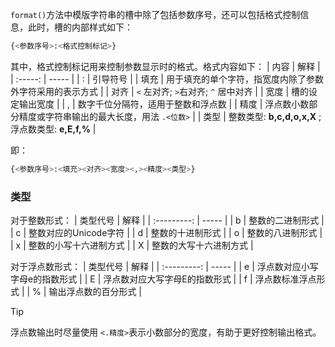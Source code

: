 `format()`方法中模版字符串的槽中除了包括参数序号，还可以包括格式控制信息，此时，槽的内部样式如下：
```python
{<参数序号>:<格式控制标记>}
```
其中，格式控制标记用来控制参数显示时的格式。格式内容如下：
| 内容    | 解释 |
| :-----: | ----- |
| : | 引导符号 |
| 填充 | 用于填充的单个字符，指宽度内除了参数外字符采用的表示方式 |
| 对齐 | `<` 左对齐; `>`右对齐; `^` 居中对齐 |
| 宽度 | 槽的设定输出宽度 |
| , | 数字千位分隔符，适用于整数和浮点数 |
| 精度 | 浮点数小数部分精度或字符串输出的最大长度，用法 `.<位数>` |
| 类型 | 整数类型: **b,c,d,o,x,X** ;  浮点数类型: **e,E,f,%** |

即：
```python
{<参数序号>:<填充><对齐><宽度><,><精度><类型>}
```

### 类型
对于整数形式：
| 类型代号 | 解释 |
| :---------: | ----- |
| b | 整数的二进制形式 |
| c | 整数对应的Unicode字符 |
| d | 整数的十进制形式 |
| o | 整数的八进制形式 |
| x | 整数的小写十六进制方式 |
| X | 整数的大写十六进制方式 |

对于浮点数形式：
| 类型代号 | 解释 |
| :---------: | ----- |
| e | 浮点数对应小写字母e的指数形式 |
| E | 浮点数对应大写字母E的指数形式 |
| f | 浮点数标准浮点形式 |
| % | 输出浮点数的百分形式 |

> [!TIP]
> 浮点数输出时尽量使用 `<.精度>`表示小数部分的宽度，有助于更好控制输出格式。
